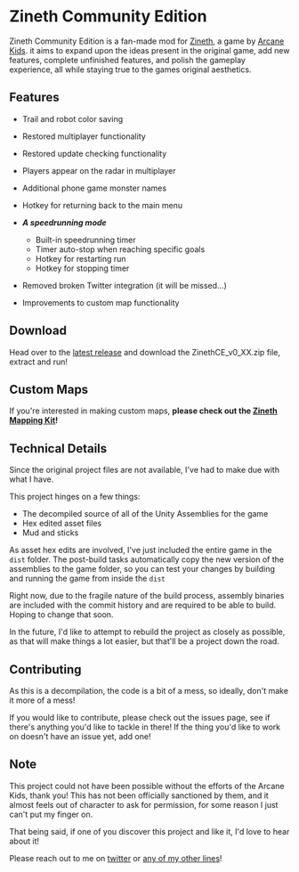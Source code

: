 # Zineth Community Edition

Zineth Community Edition is a fan-made mod for [Zineth](https://zinethgame-blog.tumblr.com),
a game by [Arcane Kids](https://arcanekids.com). it aims to expand upon the ideas present in the
original game, add new features, complete unfinished features, and polish the gameplay experience,
all while staying true to the games original aesthetics.

## Features

- Trail and robot color saving

- Restored multiplayer functionality

- Restored update checking functionality

- Players appear on the radar in multiplayer

- Additional phone game monster names

- Hotkey for returning back to the main menu

- ***A speedrunning mode***
    - Built-in speedrunning timer
    - Timer auto-stop when reaching specific goals
    - Hotkey for restarting run
    - Hotkey for stopping timer

- Removed broken Twitter integration (it will be missed...)

- Improvements to custom map functionality

## Download

Head over to the
[latest release](https://github.com/yellowberryHN/ZinethCommunityEdition/releases/latest)
and download the ZinethCE_v0_XX.zip file, extract and run!

## Custom Maps

If you're interested in making custom maps, **please check out the [Zineth Mapping Kit](https://github.com/yellowberryHN/ZinethMappingKit)!**

## Technical Details

Since the original project files are not available, I've had to make due with what I have.

This project hinges on a few things:
- The decompiled source of all of the Unity Assemblies for the game
- Hex edited asset files
- Mud and sticks

As asset hex edits are involved, I've just included the entire game in the `dist` folder. The 
post-build tasks automatically copy the new version of the assemblies to the game folder, so
you can test your changes by building and running the game from inside the `dist`

Right now, due to the fragile nature of the build process, assembly binaries are included
with the commit history and are required to be able to build. Hoping to change that soon.

In the future, I'd like to attempt to rebuild the project as closely as possible,
as that will make things a lot easier, but that'll be a project down the road.

## Contributing

As this is a decompilation, the code is a bit of a mess,
so ideally, don't make it more of a mess!

If you would like to contribute, please check out the issues page,
see if there's anything you'd like to tackle in there! If the thing you'd like to
work on doesn't have an issue yet, add one!

## Note

This project could not have been possible without the efforts of the Arcane Kids, thank you!
This has not been officially sanctioned by them, and it almost feels out of character
to ask for permission, for some reason I just can't put my finger on.

That being said, if one of you discover this project and like it, I'd love to hear about it!

Please reach out to me on [twitter](https://twitter.com/yellowberry__) or [any of my other lines](/)!